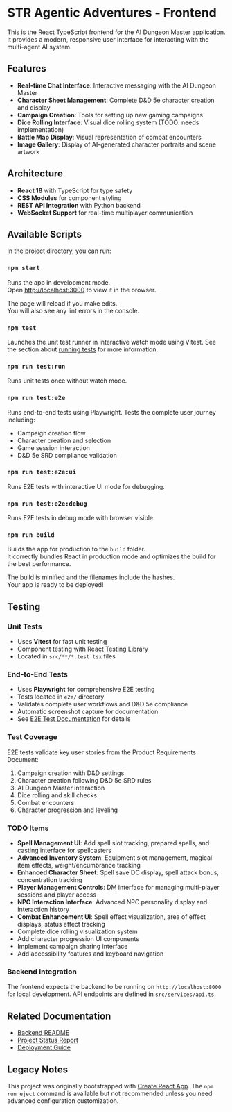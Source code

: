 # STR Agentic Adventures - Frontend

This is the React TypeScript frontend for the AI Dungeon Master application. It provides a modern, responsive user interface for interacting with the multi-agent AI system.

## Features

- **Real-time Chat Interface**: Interactive messaging with the AI Dungeon Master
- **Character Sheet Management**: Complete D&D 5e character creation and display
- **Campaign Creation**: Tools for setting up new gaming campaigns
- **Dice Rolling Interface**: Visual dice rolling system (TODO: needs implementation)
- **Battle Map Display**: Visual representation of combat encounters
- **Image Gallery**: Display of AI-generated character portraits and scene artwork

## Architecture

- **React 18** with TypeScript for type safety
- **CSS Modules** for component styling
- **REST API Integration** with Python backend
- **WebSocket Support** for real-time multiplayer communication

## Available Scripts

In the project directory, you can run:

### `npm start`

Runs the app in development mode.\
Open [http://localhost:3000](http://localhost:3000) to view it in the browser.

The page will reload if you make edits.\
You will also see any lint errors in the console.

### `npm test`

Launches the unit test runner in interactive watch mode using Vitest.
See the section about [running tests](https://facebook.github.io/create-react-app/docs/running-tests) for more information.

### `npm run test:run`

Runs unit tests once without watch mode.

### `npm run test:e2e`

Runs end-to-end tests using Playwright. Tests the complete user journey including:
- Campaign creation flow
- Character creation and selection
- Game session interaction
- D&D 5e SRD compliance validation

### `npm run test:e2e:ui`

Runs E2E tests with interactive UI mode for debugging.

### `npm run test:e2e:debug`

Runs E2E tests in debug mode with browser visible.

### `npm run build`

Builds the app for production to the `build` folder.\
It correctly bundles React in production mode and optimizes the build for the best performance.

The build is minified and the filenames include the hashes.\
Your app is ready to be deployed!

## Testing

### Unit Tests
- Uses **Vitest** for fast unit testing
- Component testing with React Testing Library
- Located in `src/**/*.test.tsx` files

### End-to-End Tests
- Uses **Playwright** for comprehensive E2E testing
- Tests located in `e2e/` directory
- Validates complete user workflows and D&D 5e compliance
- Automatic screenshot capture for documentation
- See [E2E Test Documentation](./e2e/README.md) for details

### Test Coverage
E2E tests validate key user stories from the Product Requirements Document:
1. Campaign creation with D&D settings
2. Character creation following D&D 5e SRD rules
3. AI Dungeon Master interaction
4. Dice rolling and skill checks
5. Combat encounters
6. Character progression and leveling

### TODO Items
- **Spell Management UI**: Add spell slot tracking, prepared spells, and casting interface for spellcasters
- **Advanced Inventory System**: Equipment slot management, magical item effects, weight/encumbrance tracking
- **Enhanced Character Sheet**: Spell save DC display, spell attack bonus, concentration tracking
- **Player Management Controls**: DM interface for managing multi-player sessions and player access
- **NPC Interaction Interface**: Advanced NPC personality display and interaction history
- **Combat Enhancement UI**: Spell effect visualization, area of effect displays, status effect tracking
- Complete dice rolling visualization system
- Add character progression UI components
- Implement campaign sharing interface
- Add accessibility features and keyboard navigation

### Backend Integration
The frontend expects the backend to be running on `http://localhost:8000` for local development. API endpoints are defined in `src/services/api.ts`.

## Related Documentation
- [Backend README](../backend/README.md)
- [Project Status Report](../docs/project_status_report.md)
- [Deployment Guide](../docs/deployment.md)

## Legacy Notes

This project was originally bootstrapped with [Create React App](https://github.com/facebook/create-react-app). The `npm run eject` command is available but not recommended unless you need advanced configuration customization.
